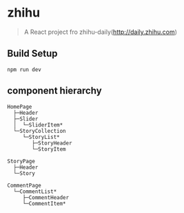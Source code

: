 # zhihu

> A React project fro zhihu-daily(http://daily.zhihu.com)

## Build Setup
```
npm run dev
```

## component hierarchy
```
HomePage
  ├─Header
  ├─Slider
  │  └─SliderItem*
  └─StoryCollection
     └─StoryList*
        ├─StoryHeader
        └─StoryItem

StoryPage
  ├─Header
  └─Story

CommentPage
  └─CommentList*
     ├─CommentHeader
     └─CommentItem*

```
